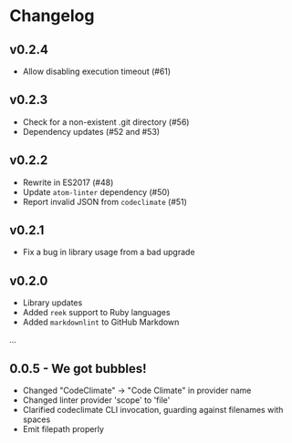 # Changelog

## v0.2.4

* Allow disabling execution timeout (#61)

## v0.2.3

* Check for a non-existent .git directory (#56)
* Dependency updates (#52 and #53)

## v0.2.2

* Rewrite in ES2017 (#48)
* Update `atom-linter` dependency (#50)
* Report invalid JSON from `codeclimate` (#51)

## v0.2.1

* Fix a bug in library usage from a bad upgrade

## v0.2.0

* Library updates
* Added `reek` support to Ruby languages
* Added `markdownlint` to GitHub Markdown

_..._

## 0.0.5 - We got bubbles!
* Changed "CodeClimate" -> "Code Climate" in provider name
* Changed linter provider 'scope' to 'file'
* Clarified codeclimate CLI invocation, guarding against filenames with spaces
* Emit filepath properly
